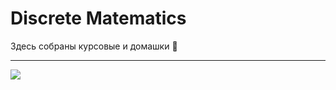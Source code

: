 # Discrete Matematics

Здесь собраны курсовые и домашки  :triangular_ruler:

___
![](https://github.com/avolidaga/memes/blob/40e3eb183067d9667e6e82eab5897f77dc11e5a3/ForReals.gif)
